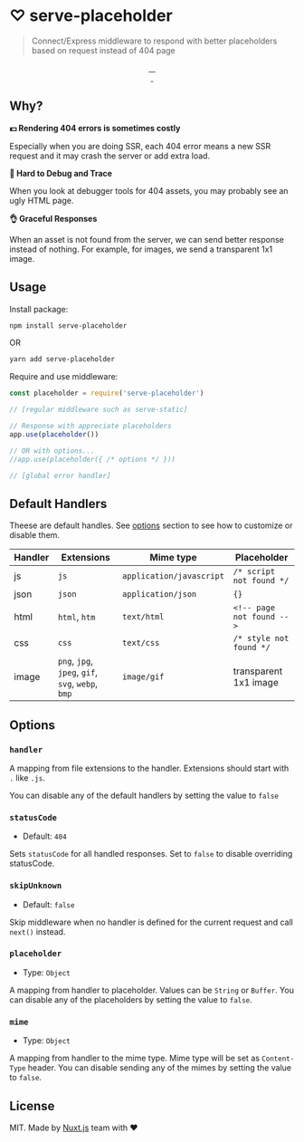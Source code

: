 # ♡ serve-placeholder

> Connect/Express middleware to respond with better placeholders based on request instead of 404 page

<p align="center">
<a href="https://david-dm.org/nuxt/serve-placeholder">
    <img alt="" src="https://david-dm.org/nuxt/serve-placeholder/status.svg?style=flat-square">
</a>
<a href="https://standardjs.com">
    <img alt="" src="https://img.shields.io/badge/code_style-standard-brightgreen.svg?style=flat-square">
</a>
<a href="https://circleci.com/gh/nuxt/serve-placeholder">
    <img alt="" src="https://img.shields.io/circleci/project/github/nuxt/serve-placeholder.svg?style=flat-square">
</a>
<a href="https://codecov.io/gh/nuxt/serve-placeholder">
    <img alt="" src="https://img.shields.io/codecov/c/github/nuxt/serve-placeholder.svg?style=flat-square">
</a>
<br>
<a href="https://npmjs.com/package/serve-placeholder">
    <img alt="" src="https://img.shields.io/npm/v/serve-placeholder/latest.svg?style=flat-square">
</a>
<a href="https://npmjs.com/package/serve-placeholder">
    <img alt="" src="https://img.shields.io/npm/dt/serve-placeholder.svg?style=flat-square">
</a>
</p>

## Why?

**💵 Rendering 404 errors is sometimes costly**

Especially when you are doing SSR, each 404 error means a new SSR request and it may crash the server or add extra load.

**👣 Hard to Debug and Trace**

When you look at debugger tools for 404 assets, you may probably see an ugly HTML page.

**👌 Graceful Responses**

When an asset is not found from the server, we can send better response instead of nothing. For example, for images, we send a transparent 1x1 image.

## Usage

Install package:

```bash
npm install serve-placeholder
```

OR

```bash
yarn add serve-placeholder
```

Require and use middleware:

```js
const placeholder = require('serve-placeholder')

// [regular middleware such as serve-static]

// Response with appreciate placeholders
app.use(placeholder())

// OR with options...
//app.use(placeholder({ /* options */ }))

// [global error handler]
```


## Default Handlers

Theese are default handles. See [options](#options) section to see how to customize or disable them.

Handler  | Extensions                                        | Mime type                |  Placeholder
---------|---------------------------------------------------|--------------------------|-------------------
js       | `js`                                              | `application/javascript` | `/* script not found */`
json     | `json`                                            | `application/json`       | `{}`
html     | `html`, `htm`                                     | `text/html`              | `<!-- page not found -->`
css      | `css`                                             | `text/css`               | `/* style not found */`
image    | `png`, `jpg`, `jpeg`, `gif`, `svg`, `webp`, `bmp` | `image/gif`              | transparent 1x1  image

## Options

### `handler`

A mapping from file extensions to the handler. Extensions should start with `.` like `.js`.

You can disable any of the default handlers by setting the value to `false`

### `statusCode`

- Default: `404`

Sets `statusCode` for all handled responses. Set to `false` to disable overriding statusCode.

### `skipUnknown`

- Default: `false`

Skip middleware when no handler is defined for the current request and call `next()` instead.

### `placeholder`

- Type: `Object`

A mapping from handler to placeholder. Values can be `String` or `Buffer`. You can disable any of the placeholders by setting the value to `false`.

### `mime`

- Type: `Object`

A mapping from handler to the mime type. Mime type will be set as `Content-Type` header. You can disable sending any of the mimes by setting the value to `false`.

## License

MIT. Made by [Nuxt.js](https://nuxtjs.org) team with ❤️
